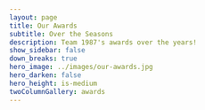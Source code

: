 ```yaml
---
layout: page
title: Our Awards 
subtitle: Over the Seasons
description: Team 1987's awards over the years!
show_sidebar: false
down_breaks: true
hero_image: ../images/our-awards.jpg
hero_darken: false
hero_height: is-medium
twoColumnGallery: awards
---
```


[//]: # (text)
